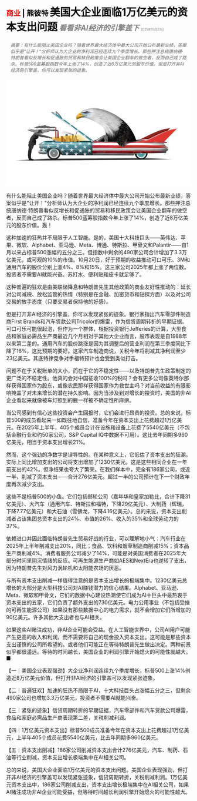 <span style="color:#E3120B; font-size:14.9pt; font-weight:bold;">商业</span> <span style="color:#000000; font-size:14.9pt; font-weight:bold;">| 熊彼特</span>
<span style="color:#000000; font-size:21.0pt; font-weight:bold;">美国大企业面临1万亿美元的资本支出问题</span>
<span style="color:#808080; font-size:14.9pt; font-weight:bold; font-style:italic;">看看非AI经济的引擎盖下</span>
<span style="color:#808080; font-size:6.2pt;">2025年10月23日</span>

<div style="padding:8px 12px; color:#666; font-size:9.0pt; font-style:italic; margin:12px 0;">摘要：有什么能阻止美国企业吗？随着世界最大经济体中最大公司开始公布最新业绩，答案似乎是"让开！"分析师认为大企业的净利润已经连续九个季度增长。那些押注总统唐纳德·特朗普看似反增长和促通胀的贸易和移民政策会让美国企业翻车的做空者，反而自己成了路杀。标普500蓝筹股指数今年上涨了14%，创造了近8万亿美元的股东价值。但是打开非AI经济的引擎盖，你可以发现紧张的迹象。</div>

![](../images/053_American_big_business_faces_a_1trn_capex_question/p0227_img01.jpeg)

有什么能阻止美国企业吗？随着世界最大经济体中最大公司开始公布最新业绩，答案似乎是"让开！"分析师认为大企业的净利润已经连续九个季度增长。那些押注总统唐纳德·特朗普看似反增长和促通胀的贸易和移民政策会让美国企业翻车的做空者，反而自己成了路杀。标普500蓝筹股指数今年上涨了14%，创造了近8万亿美元的股东价值。轰！

这种加速的狂热并不局限于人工智能。是的，美国十大科技巨头——英伟达、苹果、微软、Alphabet、亚马逊、Meta、博通、特斯拉、甲骨文和Palantir——自1月以来占标普500涨幅的五分之三。但指数中剩余的490家公司合计增加了3.3万亿美元，或可观的10%的市值。10月20日，好于预期的收益推动可口可乐、3M和通用汽车的股价分别上涨4%、8%和15%。这三家公司2025年都上涨了两位数。投资者不需要AI就能兴奋。苏打水、便利贴和皮卡就足够了。

这种普遍的狂欢是由美联储降息和特朗普先生其他政策的商业友好性推动的：延长对公司减税、放松监管的热情（特别是在金融、加密货币和钻探方面）以及对公司交易的放手态度（只要交易者保持他的好感）。

但是打开非AI经济的引擎盖，你可以发现紧张的迹象。银行家指出汽车零部件制造商First Brands和汽车贷款公司Tricolor的爆雷，作为信贷周期转折的早期证据。可口可乐可能很起泡，但作为一个群体，根据投资银行Jefferies的计算，大型食品和家庭必需品生产商最近几个月相对于其他大企业而言，股市表现是自1988年以来第二差的。通用汽车的股价跳涨是因为其调整后的营业利润在第三季度同比下降了18%，这比预期的要好。这家汽车制造商说，关税今年将削减其净利润至少23亿美元。其底特律竞争对手福特预计也会受到类似打击。

问题不在于关税账单的大小，而在于它的不稳定性——以及特朗普先生政策制定的更广泛的不稳定性。他真的会对中国征收100%的税吗？会有更多公司像英特尔那样获得国家作为股东，或像农民那样获得国家作为救世主吗？对当前收益的有限影响掩盖了对未来增长的潜在持久影响。因为当涉及到对增长的投资时，美国的非AI企业看起来就像被车灯照到的鹿一样被不确定性所麻痹。

当公司感到有信心这些投资会产生回报时，它们会进行昂贵的投资。总的来说，标普500的成员看起来一如既往地自信，准备今年在资本支出上花费超过1万亿美元。在2025年上半年，405个成员合计在设施和设备上花费了5540亿美元（不包括金融行业和约50家公司，S&P Capital IQ中数据不可用）。这比去年同期多960亿美元，相当于资本支出增长21%。

然而，这个强劲的净数字是误导性的。在某种意义上，它低估了资本支出的狂潮。实际上同比增加支出的公司将支出增加了1230亿美元。这是这些相同企业在一年前支出的42%。但净结果也夸大了繁荣。在我们样本中，完全有186家公司，或近一半，削减了资本支出——合计276亿美元。超过一半的公司预计在下一个财政年度再次减少支出。

这些不是标普500的小鱼。它们包括邮轮公司（嘉年华和皇家加勒比，合计下降31亿美元）、大汽车（通用汽车、特斯拉和福特，下降29亿美元）、大制药（辉瑞，下降7.77亿美元）和大石油（雪佛龙，下降4.16亿美元）。总的来说，资本支出削减者占该集团总资本支出的24%、市值的26%、收入的35%和全球劳动力的37%。

依赖进口并因此面临特朗普先生贸易好战的行业，可以理解地小气：汽车行业在2025年上半年削减支出20%，同比；食品、饮料和烟草制造商削减15%；资本品生产商削减4%。消费者服务公司减少了14%，可能是对美国消费者在2025年大部分时间里阴沉情绪的反应。可再生能源生产商如AES和NextEra也逆转了支出，因为特朗普先生对风力涡轮机和太阳能农场的厌恶。

与所有资本支出削减一样值得注意的是资本支出增长的极端集中。1230亿美元总增长的大部分是大型科技公司对AI赚钱潜力的信心结果。Alphabet、亚马逊、Meta、微软和甲骨文，它们的数据中心建设热潮使它们成为AI十巨头中最热衷于资本支出的五家，它们负责了额外支出的730亿美元。电力公用事业（不包括受挫的可再生能源公司）如果没有那些数据中心的电力需求，就不会增加它们所增加的90亿美元。许多其他大支出者也与AI相关。

如果这些AI赌注成功，非AI企业可能会受益。在人工智能世界中，公司AI用户可能产生更高的收入和利润，而不需要将自己的现金投入资本支出。这可能是那些资本支出谨慎的公司所希望的。或者他们可能正在等待特朗普先生做出决定。两种前景似乎都很遥远。等待的时间越长，美国企业的利润引擎开始熄火的可能性就越大。■

【一｜美国企业表现强劲】大企业净利润连续九个季度增长，标普500上涨14%创造近8万亿美元价值，但打开非AI经济的引擎盖可以发现紧张迹象。

【二｜普遍狂欢】加速的狂热不局限于AI，十大科技巨头占涨幅五分之三，但剩余490家公司也增加3.3万亿美元，投资者不需要AI就能兴奋。

【三｜紧张的迹象】信贷周期转折的早期证据，汽车零部件和汽车贷款公司爆雷，食品和家庭必需品生产商表现第二差，关税削减利润。

【四｜1万亿美元资本支出】标普500成员准备今年在资本支出上花费超过1万亿美元，上半年405个成员花费5540亿美元，比去年同期多960亿美元。

【五｜资本支出削减】186家公司削减资本支出合计276亿美元，汽车、制药、石油等行业削减，资本支出增长极端集中在AI相关公司。

总的来说，美国大企业面临1万亿美元的资本支出问题。美国企业表现强劲，但打开非AI经济的引擎盖可以发现紧张迹象，信贷周期转折，关税削减利润。1万亿美元资本支出中，186家公司削减支出，资本支出增长极端集中在AI相关公司，如果AI赌注成功非AI企业可能受益，但等待时间越长利润引擎开始熄火的可能性越大。
